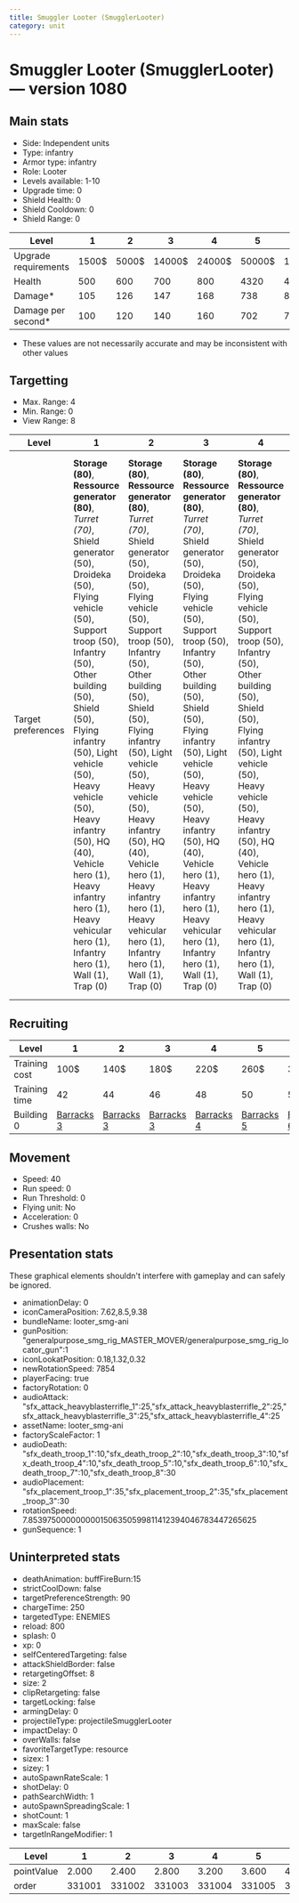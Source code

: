```yaml
---
title: Smuggler Looter (SmugglerLooter)
category: unit
---
```


# Smuggler Looter (SmugglerLooter) — version 1080

## Main stats

  * Side: Independent units
  * Type: infantry
  * Armor type: infantry
  * Role: Looter
  * Levels available: 1-10
  * Upgrade time: 0
  * Shield Health: 0
  * Shield Cooldown: 0
  * Shield Range: 0

|Level               |1    |2    |3     |4     |5     |6      |7      |8      |9       |10      |
|--------------------|-----|-----|------|------|------|-------|-------|-------|--------|--------|
|Upgrade requirements|1500$|5000$|14000$|24000$|50000$|100000$|200000$|750000$|2000000$|4000000$|
|Health              |500  |600  |700   |800   |4320  |4800   |5280   |5760   |6240    |7200    |
|Damage*             |105  |126  |147   |168   |738   |819    |901    |983    |1065    |1229    |
|Damage per second*  |100  |120  |140   |160   |702   |780    |858    |936    |1014    |1170    |

* These values are not necessarily accurate and may be inconsistent with other values

## Targetting

  * Max. Range: 4
  * Min. Range: 0
  * View Range: 8

|Level             |1                                                                                                                                                                                                                                                                                                                                                                                                    |2                                                                                                                                                                                                                                                                                                                                                                                                    |3                                                                                                                                                                                                                                                                                                                                                                                                    |4                                                                                                                                                                                                                                                                                                                                                                                                    |5                                                                                                                                                                                                                                                                                                                                                                                                        |6                                                                                                                                                                                                                                                                                                                                                                                                        |7                                                                                                                                                                                                                                                                                                                                                                                                        |8                                                                                                                                                                                                                                                                                                                                                                                                        |9                                                                                                                                                                                                                                                                                                                                                                                                        |10                                                                                                                                                                                                                                                                                                                                                                                                       |
|------------------|-----------------------------------------------------------------------------------------------------------------------------------------------------------------------------------------------------------------------------------------------------------------------------------------------------------------------------------------------------------------------------------------------------|-----------------------------------------------------------------------------------------------------------------------------------------------------------------------------------------------------------------------------------------------------------------------------------------------------------------------------------------------------------------------------------------------------|-----------------------------------------------------------------------------------------------------------------------------------------------------------------------------------------------------------------------------------------------------------------------------------------------------------------------------------------------------------------------------------------------------|-----------------------------------------------------------------------------------------------------------------------------------------------------------------------------------------------------------------------------------------------------------------------------------------------------------------------------------------------------------------------------------------------------|---------------------------------------------------------------------------------------------------------------------------------------------------------------------------------------------------------------------------------------------------------------------------------------------------------------------------------------------------------------------------------------------------------|---------------------------------------------------------------------------------------------------------------------------------------------------------------------------------------------------------------------------------------------------------------------------------------------------------------------------------------------------------------------------------------------------------|---------------------------------------------------------------------------------------------------------------------------------------------------------------------------------------------------------------------------------------------------------------------------------------------------------------------------------------------------------------------------------------------------------|---------------------------------------------------------------------------------------------------------------------------------------------------------------------------------------------------------------------------------------------------------------------------------------------------------------------------------------------------------------------------------------------------------|---------------------------------------------------------------------------------------------------------------------------------------------------------------------------------------------------------------------------------------------------------------------------------------------------------------------------------------------------------------------------------------------------------|---------------------------------------------------------------------------------------------------------------------------------------------------------------------------------------------------------------------------------------------------------------------------------------------------------------------------------------------------------------------------------------------------------|
|Target preferences|**Storage (80)**, **Ressource generator (80)**, _Turret (70)_, Shield generator (50), Droideka (50), Flying vehicle (50), Support troop (50), Infantry (50), Other building (50), Shield (50), Flying infantry (50), Light vehicle (50), Heavy vehicle (50), Heavy infantry (50), HQ (40), Vehicle hero (1), Heavy infantry hero (1), Heavy vehicular hero (1), Infantry hero (1), Wall (1), Trap (0)|**Storage (80)**, **Ressource generator (80)**, _Turret (70)_, Shield generator (50), Droideka (50), Flying vehicle (50), Support troop (50), Infantry (50), Other building (50), Shield (50), Flying infantry (50), Light vehicle (50), Heavy vehicle (50), Heavy infantry (50), HQ (40), Vehicle hero (1), Heavy infantry hero (1), Heavy vehicular hero (1), Infantry hero (1), Wall (1), Trap (0)|**Storage (80)**, **Ressource generator (80)**, _Turret (70)_, Shield generator (50), Droideka (50), Flying vehicle (50), Support troop (50), Infantry (50), Other building (50), Shield (50), Flying infantry (50), Light vehicle (50), Heavy vehicle (50), Heavy infantry (50), HQ (40), Vehicle hero (1), Heavy infantry hero (1), Heavy vehicular hero (1), Infantry hero (1), Wall (1), Trap (0)|**Storage (80)**, **Ressource generator (80)**, _Turret (70)_, Shield generator (50), Droideka (50), Flying vehicle (50), Support troop (50), Infantry (50), Other building (50), Shield (50), Flying infantry (50), Light vehicle (50), Heavy vehicle (50), Heavy infantry (50), HQ (40), Vehicle hero (1), Heavy infantry hero (1), Heavy vehicular hero (1), Infantry hero (1), Wall (1), Trap (0)|**Storage (80)**, **Ressource generator (80)**, _Turret (70)_, Shield generator (50), Droideka (50), Flying vehicle (50), Vehicle hero (50), Support troop (50), Infantry (50), Other building (50), Shield (50), Flying infantry (50), Heavy infantry hero (50), Heavy vehicular hero (50), Light vehicle (50), Heavy vehicle (50), Infantry hero (50), Heavy infantry (50), HQ (40), Wall (1), Trap (0)|**Storage (80)**, **Ressource generator (80)**, _Turret (70)_, Shield generator (50), Droideka (50), Flying vehicle (50), Vehicle hero (50), Support troop (50), Infantry (50), Other building (50), Shield (50), Flying infantry (50), Heavy infantry hero (50), Heavy vehicular hero (50), Light vehicle (50), Heavy vehicle (50), Infantry hero (50), Heavy infantry (50), HQ (40), Wall (1), Trap (0)|**Storage (80)**, **Ressource generator (80)**, _Turret (70)_, Shield generator (50), Droideka (50), Flying vehicle (50), Vehicle hero (50), Support troop (50), Infantry (50), Other building (50), Shield (50), Flying infantry (50), Heavy infantry hero (50), Heavy vehicular hero (50), Light vehicle (50), Heavy vehicle (50), Infantry hero (50), Heavy infantry (50), HQ (40), Wall (1), Trap (0)|**Storage (80)**, **Ressource generator (80)**, _Turret (70)_, Shield generator (50), Droideka (50), Flying vehicle (50), Vehicle hero (50), Support troop (50), Infantry (50), Other building (50), Shield (50), Flying infantry (50), Heavy infantry hero (50), Heavy vehicular hero (50), Light vehicle (50), Heavy vehicle (50), Infantry hero (50), Heavy infantry (50), HQ (40), Wall (1), Trap (0)|**Storage (80)**, **Ressource generator (80)**, _Turret (70)_, Shield generator (50), Droideka (50), Flying vehicle (50), Vehicle hero (50), Support troop (50), Infantry (50), Other building (50), Shield (50), Flying infantry (50), Heavy infantry hero (50), Heavy vehicular hero (50), Light vehicle (50), Heavy vehicle (50), Infantry hero (50), Heavy infantry (50), HQ (40), Wall (1), Trap (0)|**Storage (80)**, **Ressource generator (80)**, _Turret (70)_, Shield generator (50), Droideka (50), Flying vehicle (50), Vehicle hero (50), Support troop (50), Infantry (50), Other building (50), Shield (50), Flying infantry (50), Heavy infantry hero (50), Heavy vehicular hero (50), Light vehicle (50), Heavy vehicle (50), Infantry hero (50), Heavy infantry (50), HQ (40), Wall (1), Trap (0)|

## Recruiting

|Level        |1                                  |2                                  |3                                  |4                                  |5                                  |6                                  |7                                  |8                                  |9                                  |10                                  |
|-------------|-----------------------------------|-----------------------------------|-----------------------------------|-----------------------------------|-----------------------------------|-----------------------------------|-----------------------------------|-----------------------------------|-----------------------------------|------------------------------------|
|Training cost|100$                               |140$                               |180$                               |220$                               |260$                               |300$                               |340$                               |380$                               |420$                               |460$                                |
|Training time|42                                 |44                                 |46                                 |48                                 |50                                 |52                                 |54                                 |56                                 |58                                 |60                                  |
|Building 0   |[Barracks 3](smugglerBarracks.html)|[Barracks 3](smugglerBarracks.html)|[Barracks 3](smugglerBarracks.html)|[Barracks 4](smugglerBarracks.html)|[Barracks 5](smugglerBarracks.html)|[Barracks 6](smugglerBarracks.html)|[Barracks 7](smugglerBarracks.html)|[Barracks 8](smugglerBarracks.html)|[Barracks 9](smugglerBarracks.html)|[Barracks 10](smugglerBarracks.html)|

## Movement

  * Speed: 40
  * Run speed: 0
  * Run Threshold: 0
  * Flying unit: No
  * Acceleration: 0
  * Crushes walls: No

## Presentation stats

These graphical elements shouldn't interfere with gameplay and can safely be ignored.

  * animationDelay: 0
  * iconCameraPosition: 7.62,8.5,9.38
  * bundleName: looter_smg-ani
  * gunPosition: "generalpurpose_smg_rig_MASTER_MOVER/generalpurpose_smg_rig_locator_gun":1
  * iconLookatPosition: 0.18,1.32,0.32
  * newRotationSpeed: 7854
  * playerFacing: true
  * factoryRotation: 0
  * audioAttack: "sfx_attack_heavyblasterrifle_1":25,"sfx_attack_heavyblasterrifle_2":25,"sfx_attack_heavyblasterrifle_3":25,"sfx_attack_heavyblasterrifle_4":25
  * assetName: looter_smg-ani
  * factoryScaleFactor: 1
  * audioDeath: "sfx_death_troop_1":10,"sfx_death_troop_2":10,"sfx_death_troop_3":10,"sfx_death_troop_4":10,"sfx_death_troop_5":10,"sfx_death_troop_6":10,"sfx_death_troop_7":10,"sfx_death_troop_8":30
  * audioPlacement: "sfx_placement_troop_1":35,"sfx_placement_troop_2":35,"sfx_placement_troop_3":30
  * rotationSpeed: 7.8539750000000001506350599811412394046783447265625
  * gunSequence: 1

## Uninterpreted stats

  * deathAnimation: buffFireBurn:15
  * strictCoolDown: false
  * targetPreferenceStrength: 90
  * chargeTime: 250
  * targetedType: ENEMIES
  * reload: 800
  * splash: 0
  * xp: 0
  * selfCenteredTargeting: false
  * attackShieldBorder: false
  * retargetingOffset: 8
  * size: 2
  * clipRetargeting: false
  * targetLocking: false
  * armingDelay: 0
  * projectileType: projectileSmugglerLooter
  * impactDelay: 0
  * overWalls: false
  * favoriteTargetType: resource
  * sizex: 1
  * sizey: 1
  * autoSpawnRateScale: 1
  * shotDelay: 0
  * pathSearchWidth: 1
  * autoSpawnSpreadingScale: 1
  * shotCount: 1
  * maxScale: false
  * targetInRangeModifier: 1

|Level     |1     |2     |3     |4     |5     |6     |7     |8     |9     |10    |
|----------|------|------|------|------|------|------|------|------|------|------|
|pointValue|2.000 |2.400 |2.800 |3.200 |3.600 |4.000 |4.400 |4.800 |5.200 |6.000 |
|order     |331001|331002|331003|331004|331005|331006|331007|331008|331009|331010|

